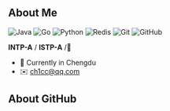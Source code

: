 ## About Me

![Java](https://img.shields.io/badge/-java-E34A86?style=flat-square&logo=java)
![Go](https://img.shields.io/badge/-go-%23E44D27?style=flat-square&logo=go&logoColor=ffffff)
![Python](https://img.shields.io/badge/-Python-black?style=flat-square&logo=Python)
![Redis](https://img.shields.io/badge/-Redis-black?style=flat-square&logo=Redis)
![Git](https://img.shields.io/badge/-Git-black?style=flat-square&logo=git)
![GitHub](https://img.shields.io/badge/-GitHub-181717?style=flat-square&logo=github)

**INTP-A** / **ISTP-A** /**🌈**
- 🐼 Currently in Chengdu
- ✉️ ch1cc@qq.com

## About GitHub

<div style="display:flex; gap: 8px; align-items: center">
<!--   <img src="https://github-readme-stats.vercel.app/api?username=ch1cc&theme=buefy&show_icons=true&hide_border=true" alt=""/> -->
  <img src="https://github-readme-stats.vercel.app/api/top-langs/?username=ch1cc&layout=compact&hide_border=true" alt="">
  <img src="https://streak-stats.demolab.com?user=ch1cc&theme=vue&hide_border=true" alt="">
</div>
